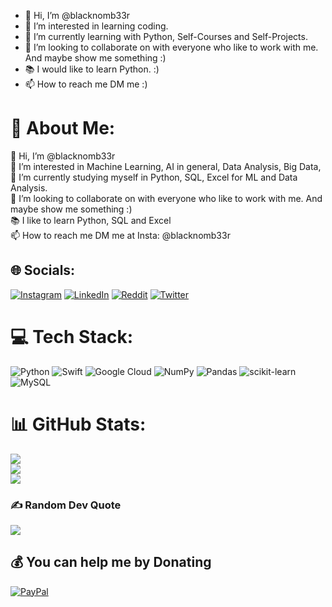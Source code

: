 - 👋 Hi, I’m @blacknomb33r
- 👀 I’m interested in learning coding.
- 🌱 I’m currently learning with Python, Self-Courses and Self-Projects.
- 💞️ I’m looking to collaborate on with everyone who like to work with me. And maybe show me something :) 
- 📚 I would like to learn Python. :) 
- 📫 How to reach me DM me :) 

<!---
blacknomb33r/blacknomb33r is a ✨ special ✨ repository because its `README.md` (this file) appears on your GitHub profile.
You can click the Preview link to take a look at your changes.
--->
# 💫 About Me:
👋 Hi, I’m @blacknomb33r<br>👀 I’m interested in Machine Learning, AI in general, Data Analysis, Big Data, <br>🌱 I’m currently studying myself in Python, SQL, Excel for ML and Data Analysis.<br>💞️ I’m looking to collaborate on with everyone who like to work with me. And maybe show me something :)<br>📚 I like to learn Python, SQL and Excel<br>📫 How to reach me DM me at Insta: @blacknomb33r


## 🌐 Socials:
[![Instagram](https://img.shields.io/badge/Instagram-%23E4405F.svg?logo=Instagram&logoColor=white)](https://instagram.com/blacknom33r) [![LinkedIn](https://img.shields.io/badge/LinkedIn-%230077B5.svg?logo=linkedin&logoColor=white)](https://linkedin.com/in/https://www.linkedin.com/in/sebastian-schulze-a0aa9422b/) [![Reddit](https://img.shields.io/badge/Reddit-%23FF4500.svg?logo=Reddit&logoColor=white)](https://reddit.com/user/dr_black_nomb33r) [![Twitter](https://img.shields.io/badge/Twitter-%231DA1F2.svg?logo=Twitter&logoColor=white)](https://twitter.com/nomb33r) 

# 💻 Tech Stack:
![Python](https://img.shields.io/badge/python-3670A0?style=for-the-badge&logo=python&logoColor=ffdd54) ![Swift](https://img.shields.io/badge/swift-F54A2A?style=for-the-badge&logo=swift&logoColor=white) ![Google Cloud](https://img.shields.io/badge/Google%20Cloud-%234285F4.svg?style=for-the-badge&logo=google-cloud&logoColor=white) ![NumPy](https://img.shields.io/badge/numpy-%23013243.svg?style=for-the-badge&logo=numpy&logoColor=white) ![Pandas](https://img.shields.io/badge/pandas-%23150458.svg?style=for-the-badge&logo=pandas&logoColor=white) ![scikit-learn](https://img.shields.io/badge/scikit--learn-%23F7931E.svg?style=for-the-badge&logo=scikit-learn&logoColor=white) ![MySQL](https://img.shields.io/badge/mysql-%2300f.svg?style=for-the-badge&logo=mysql&logoColor=white)
# 📊 GitHub Stats:
![](https://github-readme-stats.vercel.app/api?username=blacknomb33r&theme=dark&hide_border=true&include_all_commits=false&count_private=false)<br/>
![](https://github-readme-streak-stats.herokuapp.com/?user=blacknomb33r&theme=dark&hide_border=true)<br/>
![](https://github-readme-stats.vercel.app/api/top-langs/?username=blacknomb33r&theme=dark&hide_border=true&include_all_commits=false&count_private=false&layout=compact)

### ✍️ Random Dev Quote
![](https://quotes-github-readme.vercel.app/api?type=horizontal&theme=radical)

  ## 💰 You can help me by Donating
  [![PayPal](https://img.shields.io/badge/PayPal-00457C?style=for-the-badge&logo=paypal&logoColor=white)](https://paypal.me/schulzebasti) 

  
<!-- Proudly created with GPRM ( https://gprm.itsvg.in ) -->
